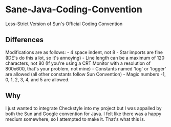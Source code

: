 # Sane-Java-Coding-Convention
Less-Strict Version of Sun's Official Coding Convention

## Differences
Modifications are as follows:
    - 4 space indent, not 8
    - Star imports are fine (IDE's do this a lot, so it's annoying)
    - Line length can be a maximum of 120 characters, not 80 (If you're using a CRT Monitor with a resolution of 800x600, that's your problem, not mine)
    - Constants named 'log' or 'logger' are allowed (all other constants follow Sun Convention)
    - Magic numbers -1, 0, 1, 2, 3, 4, and 5 are allowed.

## Why
I just wanted to integrate Checkstyle into my project but I was appalled by both the Sun and Google convention for Java. I felt like there was a happy
medium somewhere, so I attempted to make it.  That's what this is.
